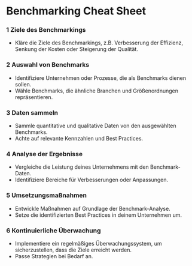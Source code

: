# Benchmarking Cheat Sheet

### 1 Ziele des Benchmarkings
- Kläre die Ziele des Benchmarkings, z.B. Verbesserung der Effizienz, Senkung der Kosten oder Steigerung der Qualität.

### 2 Auswahl von Benchmarks
- Identifiziere Unternehmen oder Prozesse, die als Benchmarks dienen sollen.
- Wähle Benchmarks, die ähnliche Branchen und Größenordnungen repräsentieren.

### 3 Daten sammeln
- Sammle quantitative und qualitative Daten von den ausgewählten Benchmarks.
- Achte auf relevante Kennzahlen und Best Practices.

### 4 Analyse der Ergebnisse
- Vergleiche die Leistung deines Unternehmens mit den Benchmark-Daten.
- Identifiziere Bereiche für Verbesserungen oder Anpassungen.

### 5 Umsetzungsmaßnahmen
- Entwickle Maßnahmen auf Grundlage der Benchmark-Analyse.
- Setze die identifizierten Best Practices in deinem Unternehmen um.

### 6 Kontinuierliche Überwachung
- Implementiere ein regelmäßiges Überwachungssystem, um sicherzustellen, dass die Ziele erreicht werden.
- Passe Strategien bei Bedarf an.

